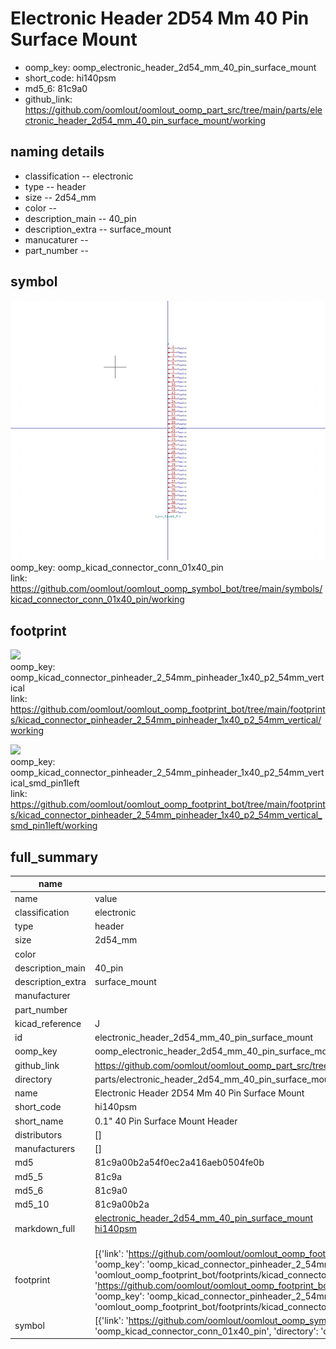 # Electronic Header 2D54 Mm 40 Pin Surface Mount

  
* oomp_key: oomp_electronic_header_2d54_mm_40_pin_surface_mount 
* short_code: hi140psm
* md5_6: 81c9a0  
* github_link: https://github.com/oomlout/oomlout_oomp_part_src/tree/main/parts/electronic_header_2d54_mm_40_pin_surface_mount/working  
## naming details
* classification -- electronic
* type -- header
* size -- 2d54_mm
* color -- 
* description_main -- 40_pin
* description_extra -- surface_mount
* manucaturer -- 
* part_number -- 



## symbol

![](symbol/0/working/working_600.png)  
oomp_key: oomp_kicad_connector_conn_01x40_pin  
link: https://github.com/oomlout/oomlout_oomp_symbol_bot/tree/main/symbols/kicad_connector_conn_01x40_pin/working  

## footprint

![](footprint/0/working/working_600.png)  
oomp_key: oomp_kicad_connector_pinheader_2_54mm_pinheader_1x40_p2_54mm_vertical  
link: https://github.com/oomlout/oomlout_oomp_footprint_bot/tree/main/footprints/kicad_connector_pinheader_2_54mm_pinheader_1x40_p2_54mm_vertical/working  

![](footprint/0/working/working_600.png)  
oomp_key: oomp_kicad_connector_pinheader_2_54mm_pinheader_1x40_p2_54mm_vertical_smd_pin1left  
link: https://github.com/oomlout/oomlout_oomp_footprint_bot/tree/main/footprints/kicad_connector_pinheader_2_54mm_pinheader_1x40_p2_54mm_vertical_smd_pin1left/working  

## full_summary
| name | value | 
| --- | --- | 
| name | value | 
| classification | electronic | 
| type | header | 
| size | 2d54_mm | 
| color |  | 
| description_main | 40_pin | 
| description_extra | surface_mount | 
| manufacturer |  | 
| part_number |  | 
| kicad_reference | J | 
| id | electronic_header_2d54_mm_40_pin_surface_mount | 
| oomp_key | oomp_electronic_header_2d54_mm_40_pin_surface_mount | 
| github_link | https://github.com/oomlout/oomlout_oomp_part_src/tree/main/parts/electronic_header_2d54_mm_40_pin_surface_mount/working | 
| directory | parts/electronic_header_2d54_mm_40_pin_surface_mount | 
| name | Electronic Header 2D54 Mm 40 Pin Surface Mount | 
| short_code | hi140psm | 
| short_name | 0.1" 40 Pin Surface Mount Header | 
| distributors | [] | 
| manufacturers | [] | 
| md5 | 81c9a00b2a54f0ec2a416aeb0504fe0b | 
| md5_5 | 81c9a | 
| md5_6 | 81c9a0 | 
| md5_10 | 81c9a00b2a | 
| markdown_full | [electronic_header_2d54_mm_40_pin_surface_mount](https://github.com/oomlout/oomlout_oomp_part_src/tree/main/parts/electronic_header_2d54_mm_40_pin_surface_mount/working)<br>[hi140psm](https://github.com/oomlout/oomlout_oomp_part_src/tree/main/parts/electronic_header_2d54_mm_40_pin_surface_mount/working)<br><br> | 
| footprint | [{'link': 'https://github.com/oomlout/oomlout_oomp_footprint_bot/tree/main/foootprntss/kicad_connector_pinheader_2_54mm_pinheader_1x40_p2_54mm_vertical', 'oomp_key': 'oomp_kicad_connector_pinheader_2_54mm_pinheader_1x40_p2_54mm_vertical', 'directory': 'oomlout_oomp_footprint_bot/footprints/kicad_connector_pinheader_2_54mm_pinheader_1x40_p2_54mm_vertical//working/working.kicad_mod'}, {'link': 'https://github.com/oomlout/oomlout_oomp_footprint_bot/tree/main/foootprntss/kicad_connector_pinheader_2_54mm_pinheader_1x40_p2_54mm_vertical_smd_pin1left', 'oomp_key': 'oomp_kicad_connector_pinheader_2_54mm_pinheader_1x40_p2_54mm_vertical_smd_pin1left', 'directory': 'oomlout_oomp_footprint_bot/footprints/kicad_connector_pinheader_2_54mm_pinheader_1x40_p2_54mm_vertical_smd_pin1left//working/working.kicad_mod'}] | 
| symbol | [{'link': 'https://github.com/oomlout/oomlout_oomp_symbol_bot/tree/main/symbols/kicad_connector_conn_01x40_pin', 'oomp_key': 'oomp_kicad_connector_conn_01x40_pin', 'directory': 'oomlout_oomp_symbol_bot/symbols/kicad_connector_conn_01x40_pin//working/working.kicad_sym'}] | 
